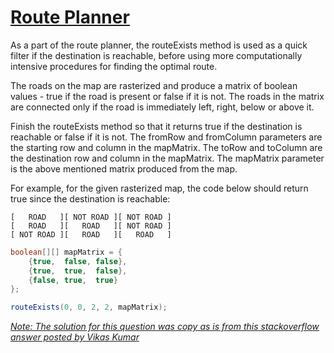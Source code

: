 # [Route Planner](https://www.testdome.com/questions/java/route-planner/88759 "Route Planner")

As a part of the route planner, the routeExists method is used as a quick filter if the destination is reachable, before using more computationally intensive procedures for finding the optimal route.

The roads on the map are rasterized and produce a matrix of boolean values - true if the road is present or false if it is not. The roads in the matrix are connected only if the road is immediately left, right, below or above it.

Finish the routeExists method so that it returns true if the destination is reachable or false if it is not. The fromRow and fromColumn parameters are the starting row and column in the mapMatrix. The toRow and toColumn are the destination row and column in the mapMatrix. The mapMatrix parameter is the above mentioned matrix produced from the map.

For example, for the given rasterized map, the code below should return true since the destination is reachable:

    [   ROAD   ][ NOT ROAD ][ NOT ROAD ]
    [   ROAD   ][   ROAD   ][ NOT ROAD ]
    [ NOT ROAD ][   ROAD   ][   ROAD   ]

```java
boolean[][] mapMatrix = {
    {true,  false, false},
    {true,  true,  false},
    {false, true,  true}
};

routeExists(0, 0, 2, 2, mapMatrix);
```

<ins>

*Note: The solution for this question was copy as is from this [stackoverflow answer](https://stackoverflow.com/a/71298702/11915580 "Route planner two dimensional array") posted by [Vikas Kumar](https://stackoverflow.com/users/621359/vikas-kumar "Vikas Kumar")*

<ins>